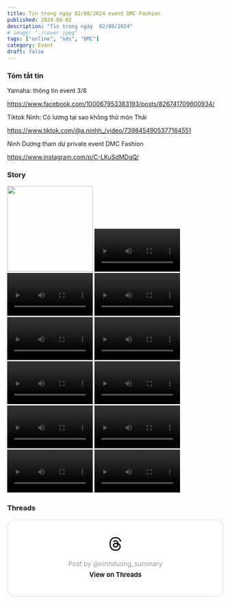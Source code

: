 ```yaml
---
title: Tin trong ngày 02/08/2024 event DMC Fashion
published: 2024-08-02
description: "Tin trong ngày  02/08/2024"
# image: "./cover.jpeg"
tags: ["online", "nds", "DMC"]
category: Event
draft: false
---
```


### Tóm tắt tin 


Yamaha: thông tin event 3/8 

https://www.facebook.com/100067953383193/posts/826741709600934/ 

Tiktok Ninh: Có lương tại sao không thử món Thái 

https://www.tiktok.com/@a.ninhh_/video/7398454905377164551

Ninh Dương tham dự private event DMC Fashion

https://www.instagram.com/p/C-LKuSdMDqQ/


### Story 


<img width="200" src="https://github.com/user-attachments/assets/2883f7bc-dfee-41cd-b256-3f6b3d6418cb" />


<video width="200" controls>
  <source type="video/mp4" src="https://github.com/user-attachments/assets/bec7d84b-df5b-40bd-a357-63bad5c8eadb" >
</video>

<video width="200" controls>
  <source type="video/mp4" src="https://github.com/user-attachments/assets/f9dc7b56-6da7-48a5-a66e-9d63643d8b9c" >
</video>


<video width="200" controls>
  <source type="video/mp4" src="https://github.com/user-attachments/assets/85b09292-f4f8-4400-adff-698dd228fb42" >
</video>


<video width="200" controls>
  <source type="video/mp4" src="https://github.com/user-attachments/assets/f1dff399-3940-4051-b3ed-b8e364feaf83" >
</video>


<video width="200" controls>
  <source type="video/mp4" src="https://github.com/user-attachments/assets/07d7925c-70aa-4c6e-a11b-d255464d225f" >
</video>


<video width="200" controls>
  <source type="video/mp4" src="https://github.com/user-attachments/assets/04a48f0a-4c60-4deb-a99a-83cf40097ab6" >
</video>


<video width="200" controls>
  <source type="video/mp4" src="https://github.com/user-attachments/assets/d05a9ea0-01ee-4248-8c64-d7081714164c" >
</video>


<video width="200" controls>
  <source type="video/mp4" src="https://github.com/user-attachments/assets/4ba40dda-74bd-4efc-a3b7-045cb034361e" >
</video>



<video width="200" controls>
  <source type="video/mp4" src="https://github.com/user-attachments/assets/776265e1-3526-47df-a1d9-bd4e7f37edb6" >
</video>


<video width="200" controls>
  <source type="video/mp4" src="https://github.com/user-attachments/assets/a4f705a8-a0c1-40ea-8ae9-3fe7b9851285" >
</video>


<video width="200" controls>
  <source type="video/mp4" src="https://github.com/user-attachments/assets/c52bc2f8-e163-44ec-93f0-87f9dc72e71c" >
</video>



### Threads 

<blockquote class="text-post-media" data-text-post-permalink="https://www.threads.net/@ninhduong_summary/post/C-LD3xEyqnd" data-text-post-version="0" id="ig-tp-C-LD3xEyqnd" style=" background:#FFF; border-width: 1px; border-style: solid; border-color: #00000026; border-radius: 16px; max-width:540px; margin: 1px; min-width:270px; padding:0; width:99.375%; width:-webkit-calc(100% - 2px); width:calc(100% - 2px);"> <a href="https://www.threads.net/@ninhduong_summary/post/C-LD3xEyqnd" style=" background:#FFFFFF; line-height:0; padding:0 0; text-align:center; text-decoration:none; width:100%; font-family: -apple-system, BlinkMacSystemFont, sans-serif;" target="_blank"> <div style=" padding: 40px; display: flex; flex-direction: column; align-items: center;"><div style=" display:block; height:32px; width:32px; padding-bottom:20px;"> <svg aria-label="Threads" height="32px" role="img" viewBox="0 0 192 192" width="32px" xmlns="http://www.w3.org/2000/svg"> <path d="M141.537 88.9883C140.71 88.5919 139.87 88.2104 139.019 87.8451C137.537 60.5382 122.616 44.905 97.5619 44.745C97.4484 44.7443 97.3355 44.7443 97.222 44.7443C82.2364 44.7443 69.7731 51.1409 62.102 62.7807L75.881 72.2328C81.6116 63.5383 90.6052 61.6848 97.2286 61.6848C97.3051 61.6848 97.3819 61.6848 97.4576 61.6855C105.707 61.7381 111.932 64.1366 115.961 68.814C118.893 72.2193 120.854 76.925 121.825 82.8638C114.511 81.6207 106.601 81.2385 98.145 81.7233C74.3247 83.0954 59.0111 96.9879 60.0396 116.292C60.5615 126.084 65.4397 134.508 73.775 140.011C80.8224 144.663 89.899 146.938 99.3323 146.423C111.79 145.74 121.563 140.987 128.381 132.296C133.559 125.696 136.834 117.143 138.28 106.366C144.217 109.949 148.617 114.664 151.047 120.332C155.179 129.967 155.42 145.8 142.501 158.708C131.182 170.016 117.576 174.908 97.0135 175.059C74.2042 174.89 56.9538 167.575 45.7381 153.317C35.2355 139.966 29.8077 120.682 29.6052 96C29.8077 71.3178 35.2355 52.0336 45.7381 38.6827C56.9538 24.4249 74.2039 17.11 97.0132 16.9405C119.988 17.1113 137.539 24.4614 149.184 38.788C154.894 45.8136 159.199 54.6488 162.037 64.9503L178.184 60.6422C174.744 47.9622 169.331 37.0357 161.965 27.974C147.036 9.60668 125.202 0.195148 97.0695 0H96.9569C68.8816 0.19447 47.2921 9.6418 32.7883 28.0793C19.8819 44.4864 13.2244 67.3157 13.0007 95.9325L13 96L13.0007 96.0675C13.2244 124.684 19.8819 147.514 32.7883 163.921C47.2921 182.358 68.8816 191.806 96.9569 192H97.0695C122.03 191.827 139.624 185.292 154.118 170.811C173.081 151.866 172.51 128.119 166.26 113.541C161.776 103.087 153.227 94.5962 141.537 88.9883ZM98.4405 129.507C88.0005 130.095 77.1544 125.409 76.6196 115.372C76.2232 107.93 81.9158 99.626 99.0812 98.6368C101.047 98.5234 102.976 98.468 104.871 98.468C111.106 98.468 116.939 99.0737 122.242 100.233C120.264 124.935 108.662 128.946 98.4405 129.507Z" /></svg></div> <div style=" font-size: 15px; line-height: 21px; color: #999999; font-weight: 400; padding-bottom: 4px; "> Post by @ninhduong_summary</div> <div style=" font-size: 15px; line-height: 21px; color: #000000; font-weight: 600; "> View on Threads</div></div></a></blockquote>
<script async src="https://www.threads.net/embed.js"></script>